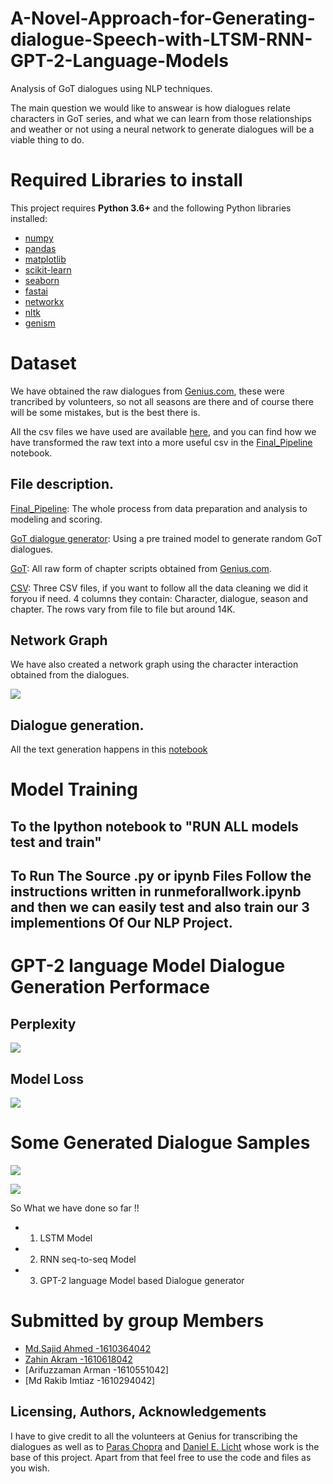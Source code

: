 # A-Novel-Approach-for-Generating-dialogue-Speech-with-LTSM-RNN-GPT-2-Language-Models
Analysis of GoT dialogues using NLP techniques. 

The main question we would like to answear is how dialogues relate characters in GoT series, and what we can learn from those relationships and weather or not using a neural network to generate dialogues will be a viable thing to do. 

# Required Libraries to install

This project requires **Python 3.6+** and the following Python libraries installed:

- [numpy](http://www.numpy.org/)
- [pandas](http://pandas.pydata.org)
- [matplotlib](http://matplotlib.org/)
- [scikit-learn](http://scikit-learn.org/stable/)
- [seaborn](https://seaborn.pydata.org/)
- [fastai](https://github.com/fastai/fastai)
- [networkx](https://networkx.github.io/documentation/stable/install.html)
- [nltk](https://www.nltk.org/install.html)
- [genism](https://radimrehurek.com/gensim/install.html)

# Dataset

We have obtained the raw dialogues from [Genius.com](https://genius.com/artists/Game-of-thrones), these were trancribed by volunteers, so not all
seasons are there and of course there will be some mistakes, but is the best there is.

All the csv files we have used are available [here](https://github.com/sajidahmed12/CSE495-A-Novel-Approach-for-Generating-dialogue-Speech-with-LTSM-RNN-GPT-2-Language-Models/tree/main/Game-of-thrones-analysis/CSV), and you can find how we have transformed the raw text into a more useful csv in the 
[Final_Pipeline](https://github.com/sajidahmed12/CSE495-A-Novel-Approach-for-Generating-dialogue-Speech-with-LTSM-RNN-GPT-2-Language-Models/tree/main/Game-of-thrones-analysis/Final_Pipeline.ipynb) notebook.

## File description.

[Final_Pipeline](https://github.com/sajidahmed12/CSE495-A-Novel-Approach-for-Generating-dialogue-Speech-with-LTSM-RNN-GPT-2-Language-Models/tree/main/Game-of-thrones-analysis/Final_Pipeline.ipynb): The whole process from data preparation and analysis to modeling and scoring.

[GoT dialogue generator](https://github.com/sajidahmed12/CSE495-A-Novel-Approach-for-Generating-dialogue-Speech-with-LTSM-RNN-GPT-2-Language-Models/tree/main/Game-of-thrones-analysis/GoT%20dialogue%20generator.ipynb): Using a pre trained model to generate random GoT dialogues. 

[GoT](https://github.com/sajidahmed12/CSE495-A-Novel-Approach-for-Generating-dialogue-Speech-with-LTSM-RNN-GPT-2-Language-Models/tree/main/Game-of-thrones-analysis/GoT): All raw form of chapter scripts obtained from [Genius.com](https://genius.com/artists/Game-of-thrones).

[CSV](https://github.com/sajidahmed12/CSE495-A-Novel-Approach-for-Generating-dialogue-Speech-with-LTSM-RNN-GPT-2-Language-Models/blob/main/Game-of-thrones-analysis/CSV): Three CSV files, if you want to follow all the data cleaning we did it foryou if need. 4 columns they contain: Character, dialogue, season and chapter. The rows vary from file to file but around 14K. 


## Network Graph

We have also created a network graph using the character interaction obtained from the dialogues.
<p align="left">
  <img src=doc/graph.JPG>  
</p>


## Dialogue generation.

All the text generation happens in this [notebook](https://github.com/sajidahmed12/CSE495-A-Novel-Approach-for-Generating-dialogue-Speech-with-LTSM-RNN-GPT-2-Language-Models/blob/main/Game-of-thrones-analysis/GoT%20dialogue%20generator.ipynb)

# Model Training 
## To the Ipython notebook to "RUN ALL models test and train"

## To Run The Source .py or ipynb Files Follow the instructions written in runmeforallwork.ipynb and then we can easily test and also train our 3 implementions Of Our NLP Project. 

# GPT-2 language Model Dialogue Generation Performace 

## Perplexity 
<p align="left">
  <img src=doc/LaTexSourceFiles/images/GPTPerp.png>  
</p>

## Model Loss 
<p align="left">
  <img src=doc/LaTexSourceFiles/images/GPTLoss.PNG>  
</p>

# Some Generated Dialogue Samples 

<p align="left">
  <img src=doc/speechsample100.JPG>  
</p>

<p align="left">
  <img src=doc/speechsample50.JPG>  
</p>

So What we have done so far !! 
* 1. LSTM Model
* 2. RNN seq-to-seq Model
* 3. GPT-2 language Model based Dialogue generator


# Submitted by group Members

- [Md.Sajid Ahmed -1610364042](https://github.com/sajidahmed12)
- [Zahin Akram -1610618042](https://github.com/ZahinAkram)
- [Arifuzzaman Arman -1610551042]
- [Md Rakib Imtiaz -1610294042]

## Licensing, Authors, Acknowledgements
I have to give credit to all the volunteers at Genius for transcribing the dialogues as well as to [Paras Chopra](https://towardsdatascience.com/generating-new-ideas-for-machine-learning-projects-through-machine-learning-ce3fee50ec2) and [Daniel E. Licht](https://lichtphyz.github.io/) whose work is the base of this project. Apart from that feel free to use the code and files as you wish.

